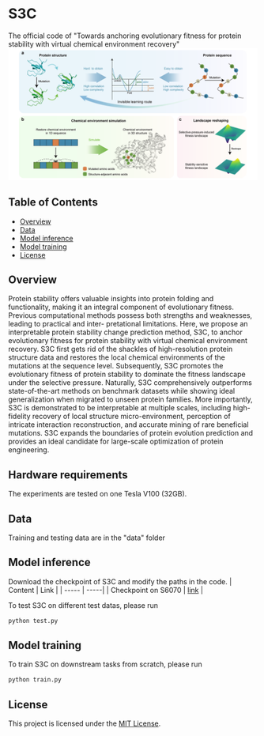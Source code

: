 # S3C
The official code of "Towards anchoring evolutionary fitness for protein stability with virtual chemical environment recovery"
![Our pipeline](./figs/fig1.png)

## Table of Contents
- [Overview](#overview)
- [Data](#data)
- [Model inference](#model-inference)
- [Model training](#model-training)
- [License](#license)

## Overview
Protein stability offers valuable insights into protein folding and functionality, making it an integral component of evolutionary fitness. Previous computational methods possess both strengths and weaknesses, leading to practical and inter- pretational limitations. Here, we propose an interpretable protein stability change prediction method, S3C, to anchor evolutionary fitness for protein stability with virtual chemical environment recovery. S3C first gets rid of the shackles of high-resolution protein structure data and restores the local chemical environments of the mutations at the sequence level. Subsequently, S3C promotes the evolutionary fitness of protein stability to dominate the fitness landscape under the selective pressure. Naturally, S3C comprehensively outperforms state-of-the-art methods on benchmark datasets while showing ideal generalization when migrated to unseen protein families. More importantly, S3C is demonstrated to be interpretable at multiple scales, including high-fidelity recovery of local structure micro-environment, perception of intricate interaction reconstruction, and accurate mining of rare beneficial mutations. S3C expands the boundaries of protein evolution prediction and provides an ideal candidate for large-scale optimization of protein engineering.
## Hardware requirements

The experiments are tested on one Tesla V100 (32GB).

## Data
Training and testing data are in the "data" folder

## Model inference
Download the checkpoint of S3C and modify the paths in the code.
| Content  | Link  |
| ----- | -----|
| Checkpoint on S6070 | [link](https://figshare.com/ndownloader/files/46044900) |

To test S3C on different test datas, please run
```python
python test.py
```
## Model training
To train S3C on downstream tasks from scratch, please run
```python
python train.py
```
## License
This project is licensed under the [MIT License](LICENSE).